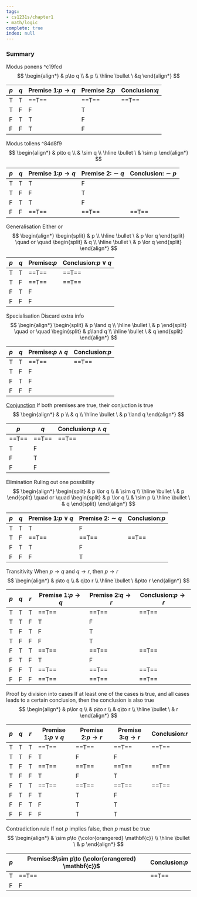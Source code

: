 ```yaml
---
tags:
- cs1231s/chapter1
- math/logic
complete: true
index: null
---
```


### Summary
Modus ponens ^c19fcd
$$
\begin{align*}
& p\to q \\
& p \\
\hline
\bullet \ &q
\end{align*}
$$

| $p$ | $q$ | Premise 1:$p \to q$ | Premise 2:$p$ | Conclusion:$q$ |
| --- | --- | ------------------- | ------------- | -------------- |
| T   | T   | ==T==               | ==T==         | ==T==          |
| T   | F   | F                   | T             |                |
| F   | T   | T                   | F             |                |
| F   | F   | T                   | F             |                |

Modus tollens ^84d8f9
$$
\begin{align*}
& p\to q \\
& \sim q \\
\hline
\bullet \ & \sim p
\end{align*}
$$

| $p$ | $q$ | Premise 1:$p \to q$ | Premise 2:$\sim q$ | Conclusion:$\sim p$ |
| --- | --- | ------------------- | ------------------ | ------------------- |
| T   | T   | T                   | F                  |                     |
| T   | F   | F                   | T                  |                     |
| F   | T   | T                   | F                  |                     |
| F   | F   | ==T==                   | ==T==                  | ==T==                   |

Generalisation
Either or
$$
\begin{align*}
\begin{split}
& p \\
\hline
\bullet \ & p \lor q
\end{split} \quad or \quad
\begin{split}
& q \\
\hline
\bullet \ & p \lor q
\end{split}
\end{align*}
$$

| $p$ | $q$ | Premise:$p$ | Conclusion:$p\lor q$ |
| --- | --- | ----------- | -------------------- |
| T   | T   | ==T==       | ==T==                    |
| T   | F   | ==T==           | ==T==                    |
| F   | T   | F           |                      |
| F   | F   | F           |                      |

Specialisation
Discard extra info
$$
\begin{align*}
\begin{split}
& p \land q \\
\hline
\bullet \ & p
\end{split} \quad or \quad
\begin{split}
& p\land q \\
\hline
\bullet \ & q
\end{split}
\end{align*}
$$

| $p$ | $q$ | Premise:$p \land q$ | Conclusion:$p$ |
| --- | --- | ------------------- | -------------- |
| T   | T   | ==T==               | ==T==          |
| T   | F   | F                   |                |
| F   | T   | F                   |                |
| F   | F   | F                   |                |

[Conjunction](/labyrinth/notes/math/cs1231s/propositions#^024351)
If both premises are true, their conjuction is true
$$
\begin{align*}
& p \\
& q \\
\hline
\bullet \ & p \land q
\end{align*}
$$

| $p$   | $q$   | Conclusion:$p\land q$ |
| ----- | ----- | --------------------- |
| ==T== | ==T== | ==T==                 |
| T     | F     |                       |
| F     | T     |                       |
| F     | F     |                       |

Elimination
Ruling out one possibility
$$
\begin{align*}
\begin{split}
& p \lor q \\
& \sim q \\
\hline
\bullet \ & p
\end{split} \quad or \quad
\begin{split}
& p \lor q \\
& \sim p \\
\hline
\bullet \ & q
\end{split}
\end{align*}
$$

| $p$ | $q$ | Premise 1:$p \lor q$ | Premise 2:$\sim q$ | Conclusion:$p$ |
| --- | --- | -------------------- | ------------------ | -------------- |
| T   | T   | T                    | F                  |                |
| T   | F   | ==T==                    | ==T==                  | ==T==              |
| F   | T   | T                    | F                  |                |
| F   | F   | F                    | T                  |                |

Transitivity
When $p\to q$ and $q\to r$, then $p\to r$
$$
\begin{align*}
& p\to q \\
& q\to r \\
\hline
\bullet \ &p\to r
\end{align*}
$$

| $p$ | $q$ | $r$ | Premise 1:$p \to q$ | Premise 2:$q\to r$ | Conclusion:$p\to r$ |
| --- | --- | --- | ------------------- | ------------------ | ------------------- |
| T   | T   | T   | ==T==               | ==T==              | ==T==               |
| T   | T   | F   | T                   | F                  |                     |
| T   | F   | T   | F                   | T                  |                     |
| T   | F   | F   | F                   | T                  |                     |
| F   | T   | T   | ==T==               | ==T==              | ==T==               |
| F   | T   | F   | T                   | F                  |                     |
| F   | F   | T   | ==T==                   | ==T==                  | ==T==                   |
| F   | F   | F   | ==T==                   | ==T==                  | ==T==                   |

Proof by division into cases
If at least one of the cases is true, and all cases leads to a certain conclusion, then the conclusion is also true
$$
\begin{align*}
& p\lor q \\
& p\to r \\
& q\to r \\
\hline
\bullet \ & r
\end{align*}
$$

| $p$ | $q$ | $r$ | Premise 1:$p\lor q$ | Premise 2:$p \to r$ | Premise 3:$q\to r$ | Conclusion:$r$ |
| --- | --- | --- | ------------------- | ------------------- | ------------------ | -------------- |
| T   | T   | T   | ==T==               | ==T==               | ==T==              | ==T==          |
| T   | T   | F   | T                   | F                   | F                  |                |
| T   | F   | T   | ==T==               | ==T==               | ==T==              | ==T==          |
| T   | F   | F   | T                   | F                   | T                  |                |
| F   | T   | T   | ==T==               | ==T==               | ==T==              | ==T==          |
| F   | T   | F   | T                   | T                   | F                  |                |
| F   | F   | T   | F                   | T                   | T                  |                |
| F   | F   | F   | F                   | T                   | T                  |                |

Contradiction rule
If not $p$ implies false, then $p$ must be true
$$
\begin{align*}
& \sim p\to {\color{orangered} \mathbf{c}}  \\
\hline
\bullet \ & p
\end{align*}
$$

| $p$ | Premise:$\sim p\to {\color{orangered} \mathbf{c}}$ | Conclusion:$p$ |
| --- | -------------------------------------------------- | -------------- |
| T   | ==T==                                                  | ==T==              |
| F   | F                                                  |                |
